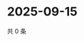# 2025-09-15

共 0 条

<!-- BEGIN ZHIHUVIDEO -->
<!-- 最后更新时间 Mon Sep 15 2025 23:12:22 GMT+0800 (China Standard Time) -->

<!-- END ZHIHUVIDEO -->
